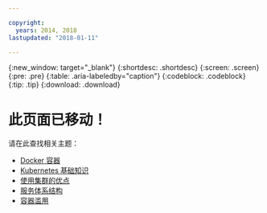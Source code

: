 ```yaml
---

copyright:
  years: 2014, 2018
lastupdated: "2018-01-11"

---
```


{:new_window: target="_blank"}
{:shortdesc: .shortdesc}
{:screen: .screen}
{:pre: .pre}
{:table: .aria-labeledby="caption"}
{:codeblock: .codeblock}
{:tip: .tip}
{:download: .download}


# 此页面已移动！

请在此查找相关主题：
 - [Docker 容器](cs_tech.html#docker_containers)
 - [Kubernetes 基础知识](cs_tech.html#kubernetes_basics)
 - [使用集群的优点](cs_why.html#benefits)
 - [服务体系结构](cs_tech.html#architecture)
 - [容器滥用](cs_why.html#terms)
